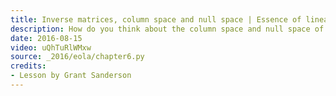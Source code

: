 ```yaml
---
title: Inverse matrices, column space and null space | Essence of linear algebra, chapter 7
description: How do you think about the column space and null space of a matrix visually?  How do you think about the inverse of a matrix?
date: 2016-08-15
video: uQhTuRlWMxw
source: _2016/eola/chapter6.py
credits:
- Lesson by Grant Sanderson
---
```

